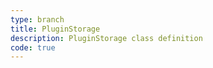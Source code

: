 ```yaml
---
type: branch
title: PluginStorage
description: PluginStorage class definition
code: true
---
```

<RedirectToFirstChild />
